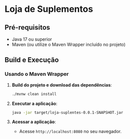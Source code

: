 # Loja de Suplementos

## Pré-requisitos
- Java 17 ou superior
- Maven (ou utilize o Maven Wrapper incluído no projeto)

## Build e Execução

### Usando o Maven Wrapper
1. **Build do projeto e download das dependências**:
   ```bash
   ./mvnw clean install
    ```

2. **Executar a aplicação**:
    ```bash
    java -jar target/loja-suplentes-0.0.1-SNAPSHOT.jar
    ```

3. **Acessar a aplicação**:
   - Acesse `http://localhost:8080` no seu navegador.